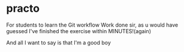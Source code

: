 # practo
For students to learn the Git workflow
Work done sir, as u would have guessed I've finished the exercise within MINUTES!(again)

And all I want to say is that I'm a good boy
